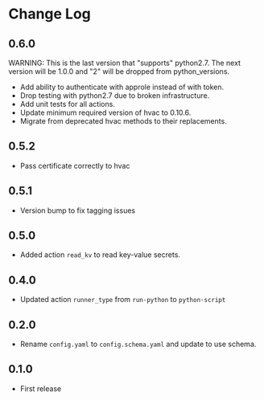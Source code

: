 # Change Log

## 0.6.0

WARNING: This is the last version that "supports" python2.7.
The next version will be 1.0.0 and "2" will be dropped from python_versions.

- Add ability to authenticate with approle instead of with token.
- Drop testing with python2.7 due to broken infrastructure.
- Add unit tests for all actions.
- Update minimum required version of hvac to 0.10.6.
- Migrate from deprecated hvac methods to their replacements.

## 0.5.2

- Pass certificate correctly to hvac

## 0.5.1

- Version bump to fix tagging issues

## 0.5.0

- Added action `read_kv` to read key-value secrets.

## 0.4.0

- Updated action `runner_type` from `run-python` to `python-script`

## 0.2.0

- Rename `config.yaml` to `config.schema.yaml` and update to use schema.

## 0.1.0

- First release 
